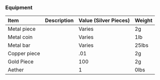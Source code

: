 ### Equipment
| Item | Description | Value (Silver Pieces) | Weight |
| :--- | :--- | :--- | :--- |
| Metal piece | | Varies | 2g |
| Metal coin | | Varies | 1lb |
| Metal bar | | Varies | 25lbs |
| Copper piece | | .01 | 2g |
| Gold Piece | | 100 | 2g |
| Aether | | 1 | 0lbs |